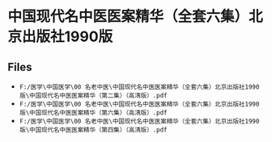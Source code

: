# 中国现代名中医医案精华（全套六集）北京出版社1990版

## Files

- `F:/医学\中国医学\00 名老中医\中国现代名中医医案精华（全套六集）北京出版社1990版\中国现代名中医医案精华（第二集）（高清版）.pdf`
- `F:/医学\中国医学\00 名老中医\中国现代名中医医案精华（全套六集）北京出版社1990版\中国现代名中医医案精华（第六集）（高清版）.pdf`
- `F:/医学\中国医学\00 名老中医\中国现代名中医医案精华（全套六集）北京出版社1990版\中国现代名中医医案精华（第四集）（高清版）.pdf`
